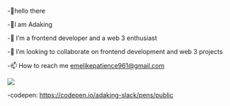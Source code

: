 -👋hello there

-👩I am Adaking

-🌱 I’m a frontend developer and a web 3 enthusiast

-💞️ I’m looking to collaborate on frontend development and web 3 projects

 -📫 How to reach me emelikepatience961@gmail.com
 
 <img 
   src="https://github-readme-stats.vercel.app/api?username=Adaking-slack&show_icons=true&theme=tokyonight" 
/>
 
 -codepen: https://codepen.io/adaking-slack/pens/public
<!---
Adaking-slack/Adaking-slack is a ✨ special ✨ repository because its `README.md` (this file) appears on your GitHub profile.
You can click the Preview link to take a look at your changes.
--->
